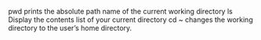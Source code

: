 pwd prints the absolute path name of the current working directory
ls Display the contents list of your current directory
cd ~ changes the working directory to the user’s home directory.
